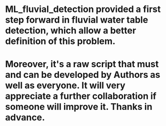 # ML_fluvial_detection provided a first step forward in fluvial water table detection, which allow a better definition of this problem.
# Moreover, it's a raw script that must and can be developed by Authors as well as everyone. It will very appreciate a further collaboration if someone will improve it. Thanks in advance.
